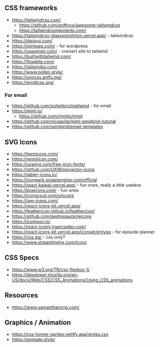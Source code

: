 
## CSS frameworks
* https://tailwindcss.com/
    * https://github.com/aniftyco/awesome-tailwindcss
    * https://tailwindcomponents.com/
* https://tailwindcss-glassmorphism.vercel.app/ - tailwindcss
* https://daisyui.com/
* https://jointswp.com/ - for wordpress
* https://usewindy.com/ - convert site to tailwind
* https://builtwithtailwind.com/
* https://flowbite.com/
* https://tailwindui.com/
* https://www.pollen.style/
* https://unocss.antfu.me/
* https://windicss.org/

### For email
* https://github.com/soheilpro/mailwind - for email
* https://mjml.io/
    * https://github.com/mjmlio/mjml
* https://github.com/nicoavila/mjml-sendgrid-tutorial
* https://github.com/sendgrid/email-templates

## SVG Icons
* https://heroicons.com/
* https://remixicon.com/
* https://uxwing.com/free-icon-fonts/
* https://github.com/UXWing/vector-icons
* https://tabler-icons.io/
* https://iconpark.oceanengine.com/official
* https://react-kawaii.vercel.app/ - fun ones, really a little useless
* https://boxicons.com/ - fun ones
* https://iconscout.com/unicons
* https://jam-icons.com/
* https://react-icons-kit.vercel.app/
* https://feathericon.github.io/feathericon/
* https://github.com/pedronauck/reicons
* https://icomoon.io/
* https://react-iconly.jrgarciadev.com/
* https://react-icons-kit.vercel.app/iconset/entypo - for episode planner
* https://css.gg/ - css only?
* https://www.streamlinehq.com/icons

## CSS Specs
* https://www.w3.org/TR/css-flexbox-1/
* https://developer.mozilla.org/en-US/docs/Web/CSS/CSS_Animations/Using_CSS_animations


## Resources
* https://www.samanthaming.com/

## Graphics / Animation 
* https://css-homer-sprites.netlify.app/styles.css
* https://animate.style/